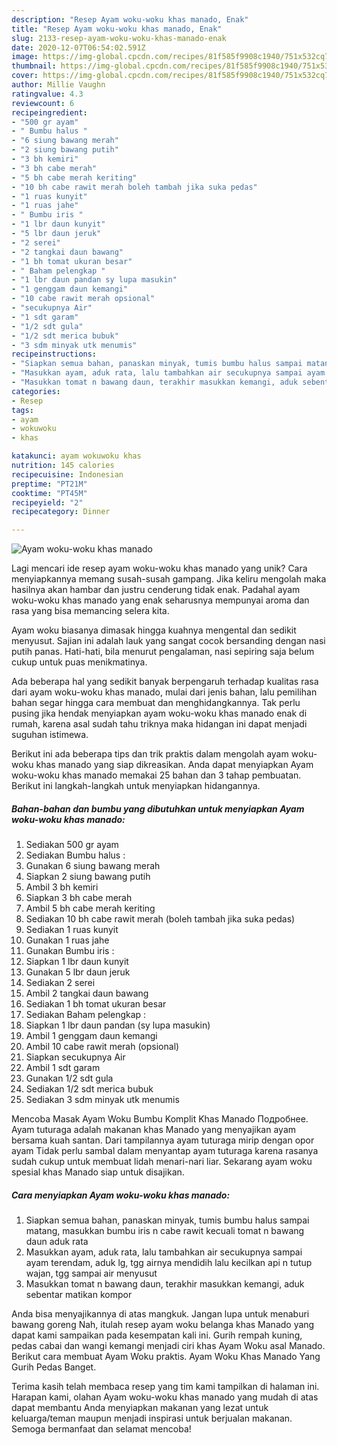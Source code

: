 ```yaml
---
description: "Resep Ayam woku-woku khas manado, Enak"
title: "Resep Ayam woku-woku khas manado, Enak"
slug: 2133-resep-ayam-woku-woku-khas-manado-enak
date: 2020-12-07T06:54:02.591Z
image: https://img-global.cpcdn.com/recipes/81f585f9908c1940/751x532cq70/ayam-woku-woku-khas-manado-foto-resep-utama.jpg
thumbnail: https://img-global.cpcdn.com/recipes/81f585f9908c1940/751x532cq70/ayam-woku-woku-khas-manado-foto-resep-utama.jpg
cover: https://img-global.cpcdn.com/recipes/81f585f9908c1940/751x532cq70/ayam-woku-woku-khas-manado-foto-resep-utama.jpg
author: Millie Vaughn
ratingvalue: 4.3
reviewcount: 6
recipeingredient:
- "500 gr ayam"
- " Bumbu halus "
- "6 siung bawang merah"
- "2 siung bawang putih"
- "3 bh kemiri"
- "3 bh cabe merah"
- "5 bh cabe merah keriting"
- "10 bh cabe rawit merah boleh tambah jika suka pedas"
- "1 ruas kunyit"
- "1 ruas jahe"
- " Bumbu iris "
- "1 lbr daun kunyit"
- "5 lbr daun jeruk"
- "2 serei"
- "2 tangkai daun bawang"
- "1 bh tomat ukuran besar"
- " Baham pelengkap "
- "1 lbr daun pandan sy lupa masukin"
- "1 genggam daun kemangi"
- "10 cabe rawit merah opsional"
- "secukupnya Air"
- "1 sdt garam"
- "1/2 sdt gula"
- "1/2 sdt merica bubuk"
- "3 sdm minyak utk menumis"
recipeinstructions:
- "Siapkan semua bahan, panaskan minyak, tumis bumbu halus sampai matang, masukkan bumbu iris n cabe rawit kecuali tomat n bawang daun aduk rata"
- "Masukkan ayam, aduk rata, lalu tambahkan air secukupnya sampai ayam terendam, aduk lg, tgg airnya mendidih lalu kecilkan api n tutup wajan, tgg sampai air menyusut"
- "Masukkan tomat n bawang daun, terakhir masukkan kemangi, aduk sebentar matikan kompor"
categories:
- Resep
tags:
- ayam
- wokuwoku
- khas

katakunci: ayam wokuwoku khas 
nutrition: 145 calories
recipecuisine: Indonesian
preptime: "PT21M"
cooktime: "PT45M"
recipeyield: "2"
recipecategory: Dinner

---
```



![Ayam woku-woku khas manado](https://img-global.cpcdn.com/recipes/81f585f9908c1940/751x532cq70/ayam-woku-woku-khas-manado-foto-resep-utama.jpg)

Lagi mencari ide resep ayam woku-woku khas manado yang unik? Cara menyiapkannya memang susah-susah gampang. Jika keliru mengolah maka hasilnya akan hambar dan justru cenderung tidak enak. Padahal ayam woku-woku khas manado yang enak seharusnya mempunyai aroma dan rasa yang bisa memancing selera kita.

Ayam woku biasanya dimasak hingga kuahnya mengental dan sedikit menyusut. Sajian ini adalah lauk yang sangat cocok bersanding dengan nasi putih panas. Hati-hati, bila menurut pengalaman, nasi sepiring saja belum cukup untuk puas menikmatinya.

Ada beberapa hal yang sedikit banyak berpengaruh terhadap kualitas rasa dari ayam woku-woku khas manado, mulai dari jenis bahan, lalu pemilihan bahan segar hingga cara membuat dan menghidangkannya. Tak perlu pusing jika hendak menyiapkan ayam woku-woku khas manado enak di rumah, karena asal sudah tahu triknya maka hidangan ini dapat menjadi suguhan istimewa.


Berikut ini ada beberapa tips dan trik praktis dalam mengolah ayam woku-woku khas manado yang siap dikreasikan. Anda dapat menyiapkan Ayam woku-woku khas manado memakai 25 bahan dan 3 tahap pembuatan. Berikut ini langkah-langkah untuk menyiapkan hidangannya.

<!--inarticleads1-->

##### Bahan-bahan dan bumbu yang dibutuhkan untuk menyiapkan Ayam woku-woku khas manado:

1. Sediakan 500 gr ayam
1. Sediakan  Bumbu halus :
1. Gunakan 6 siung bawang merah
1. Siapkan 2 siung bawang putih
1. Ambil 3 bh kemiri
1. Siapkan 3 bh cabe merah
1. Ambil 5 bh cabe merah keriting
1. Sediakan 10 bh cabe rawit merah (boleh tambah jika suka pedas)
1. Sediakan 1 ruas kunyit
1. Gunakan 1 ruas jahe
1. Gunakan  Bumbu iris :
1. Siapkan 1 lbr daun kunyit
1. Gunakan 5 lbr daun jeruk
1. Sediakan 2 serei
1. Ambil 2 tangkai daun bawang
1. Sediakan 1 bh tomat ukuran besar
1. Sediakan  Baham pelengkap :
1. Siapkan 1 lbr daun pandan (sy lupa masukin)
1. Ambil 1 genggam daun kemangi
1. Ambil 10 cabe rawit merah (opsional)
1. Siapkan secukupnya Air
1. Ambil 1 sdt garam
1. Gunakan 1/2 sdt gula
1. Sediakan 1/2 sdt merica bubuk
1. Sediakan 3 sdm minyak utk menumis


Mencoba Masak Ayam Woku Bumbu Komplit Khas Manado Подробнее. Ayam tuturaga adalah makanan khas Manado yang menyajikan ayam bersama kuah santan. Dari tampilannya ayam tuturaga mirip dengan opor ayam Tidak perlu sambal dalam menyantap ayam tuturaga karena rasanya sudah cukup untuk membuat lidah menari-nari liar. Sekarang ayam woku spesial khas Manado siap untuk disajikan. 

<!--inarticleads2-->

##### Cara menyiapkan Ayam woku-woku khas manado:

1. Siapkan semua bahan, panaskan minyak, tumis bumbu halus sampai matang, masukkan bumbu iris n cabe rawit kecuali tomat n bawang daun aduk rata
1. Masukkan ayam, aduk rata, lalu tambahkan air secukupnya sampai ayam terendam, aduk lg, tgg airnya mendidih lalu kecilkan api n tutup wajan, tgg sampai air menyusut
1. Masukkan tomat n bawang daun, terakhir masukkan kemangi, aduk sebentar matikan kompor


Anda bisa menyajikannya di atas mangkuk. Jangan lupa untuk menaburi bawang goreng Nah, itulah resep ayam woku belanga khas Manado yang dapat kami sampaikan pada kesempatan kali ini. Gurih rempah kuning, pedas cabai dan wangi kemangi menjadi ciri khas Ayam Woku asal Manado. Berikut cara membuat Ayam Woku praktis. Ayam Woku Khas Manado Yang Gurih Pedas Banget. 

Terima kasih telah membaca resep yang tim kami tampilkan di halaman ini. Harapan kami, olahan Ayam woku-woku khas manado yang mudah di atas dapat membantu Anda menyiapkan makanan yang lezat untuk keluarga/teman maupun menjadi inspirasi untuk berjualan makanan. Semoga bermanfaat dan selamat mencoba!
